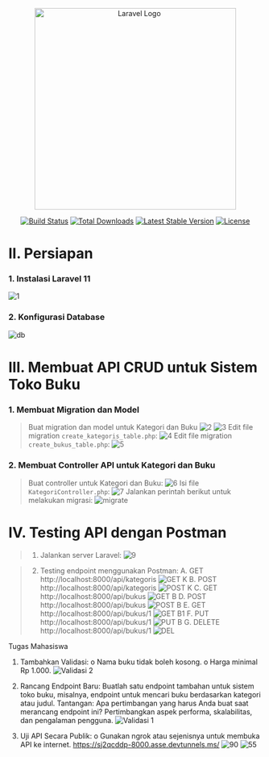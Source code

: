<p align="center"><a href="https://laravel.com" target="_blank"><img src="https://raw.githubusercontent.com/laravel/art/master/logo-lockup/5%20SVG/2%20CMYK/1%20Full%20Color/laravel-logolockup-cmyk-red.svg" width="400" alt="Laravel Logo"></a></p>

<p align="center">
<a href="https://github.com/laravel/framework/actions"><img src="https://github.com/laravel/framework/workflows/tests/badge.svg" alt="Build Status"></a>
<a href="https://packagist.org/packages/laravel/framework"><img src="https://img.shields.io/packagist/dt/laravel/framework" alt="Total Downloads"></a>
<a href="https://packagist.org/packages/laravel/framework"><img src="https://img.shields.io/packagist/v/laravel/framework" alt="Latest Stable Version"></a>
<a href="https://packagist.org/packages/laravel/framework"><img src="https://img.shields.io/packagist/l/laravel/framework" alt="License"></a>
</p>

# II. Persiapan
### 1. Instalasi Laravel 11
![1](https://github.com/user-attachments/assets/c1d6b853-4c3e-4999-98d8-8f99fed719d4)
### 2. Konfigurasi Database
![db](https://github.com/user-attachments/assets/26166ed8-2342-4bbf-a5c5-e5b5b3797115)
# III. Membuat API CRUD untuk Sistem Toko Buku
### 1. Membuat Migration dan Model
> Buat migration dan model untuk Kategori dan Buku
![2](https://github.com/user-attachments/assets/37b9355f-7720-43fb-98db-163d2a212aa8)
![3](https://github.com/user-attachments/assets/afa32741-dedf-41ae-a9ab-cc17ae3ad034)
> Edit file migration `create_kategoris_table.php`:
![4](https://github.com/user-attachments/assets/a3804506-84db-4aa2-8a2d-ef098ca7e85a)
> Edit file migration `create_bukus_table.php`:
![5](https://github.com/user-attachments/assets/c9f150a2-43cd-43f5-9fb2-b86b18e9ee46)
### 2. Membuat Controller API untuk Kategori dan Buku
> Buat controller untuk Kategori dan Buku:
![6](https://github.com/user-attachments/assets/eaab5917-a752-4974-b7e1-75996f6b13c7)
> Isi file `KategoriController.php`:
![7](https://github.com/user-attachments/assets/32405f87-cf88-42bb-84f6-5d773d252065)
> Jalankan perintah berikut untuk melakukan migrasi:
![migrate](https://github.com/user-attachments/assets/fc8d48c6-139c-4449-96c1-650913bbb44f)

# IV. Testing API dengan Postman
> 1. Jalankan server Laravel:
![9](https://github.com/user-attachments/assets/c55ba7c4-338a-42e0-a58f-cdaf9ed7fab1)

> 2. Testing endpoint menggunakan Postman:
> A.	GET http://localhost:8000/api/kategoris
![GET K](https://github.com/user-attachments/assets/76dc1b19-dd49-438f-9aa1-0eda3ae467f4)
> B. POST http://localhost:8000/api/kategoris
![POST K](https://github.com/user-attachments/assets/09eaf2cb-2cc3-4204-b2eb-03649e4688f2)
> C. GET http://localhost:8000/api/bukus
![GET B](https://github.com/user-attachments/assets/c0a815d2-927a-48c1-b1af-de6c5b464bd4)
> D. POST http://localhost:8000/api/bukus
![POST B](https://github.com/user-attachments/assets/36c90d50-0d49-44a8-85a8-af2465d078cc)
> E. GET http://localhost:8000/api/bukus/1
![GET B1](https://github.com/user-attachments/assets/71134954-b171-448b-9528-dbf152eb6061)
> F. PUT http://localhost:8000/api/bukus/1
![PUT B](https://github.com/user-attachments/assets/e7766fc0-293e-4336-991a-eea5cac37939)
> G. DELETE http://localhost:8000/api/bukus/1
![DEL](https://github.com/user-attachments/assets/b42c9529-01c2-4779-bf50-6b796485562e)

Tugas Mahasiswa
1.	Tambahkan Validasi:
o	Nama buku tidak boleh kosong.
o	Harga minimal Rp 1.000.
![Validasi 2](https://github.com/user-attachments/assets/4d18f3b2-bdf7-4d49-9ce6-ea73e475fdcf)

2.	Rancang Endpoint Baru:
Buatlah satu endpoint tambahan untuk sistem toko buku, misalnya, endpoint untuk mencari buku berdasarkan kategori atau judul. Tantangan: Apa pertimbangan yang harus Anda buat saat merancang endpoint ini? Pertimbangkan aspek performa, skalabilitas, dan pengalaman pengguna.
![Validasi 1](https://github.com/user-attachments/assets/a4413bae-6c7d-4166-a7d5-82f5a3bde78c)

3.	Uji API Secara Publik:
o	Gunakan ngrok atau sejenisnya untuk membuka API ke internet.
https://sj2qcddp-8000.asse.devtunnels.ms/
![90](https://github.com/user-attachments/assets/f79adf03-4228-45fc-b550-410107e23941)
![55](https://github.com/user-attachments/assets/84e94bc6-726d-48e5-80cd-57d25a1eb979)
















